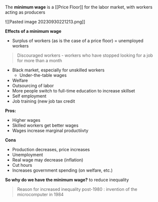 The **minimum wage** is a [[Price Floor]] for the labor market, with workers acting as producers

![[Pasted image 20230930221213.png]]

**Effects of a minimum wage**

- Surplus of workers (as is the case of a price floor) = unemployed workers
>  Discouraged workers - workers who have stopped looking for a job for more than a month

- Black market, especially for unskilled workers
	- Under-the-table wages
- Welfare
- Outsourcing of labor
- More people switch to full-time education to increase skillset
- Self employment
- Job training (new job tax credit

**Pros:**
- Higher wages
- Skilled workers get better wages
- Wages increase marginal productiivty

**Cons**
- Production decreases, price increases
- Unemployment
- Real wage may decrease (inflation)
- Cut hours
- Increases government spending (on welfare, etc.)

**So why do we have the minimum wage?** to reduce inequality

> Reason for increased inequality post-1980  : invention of the microcomputer in 1984
